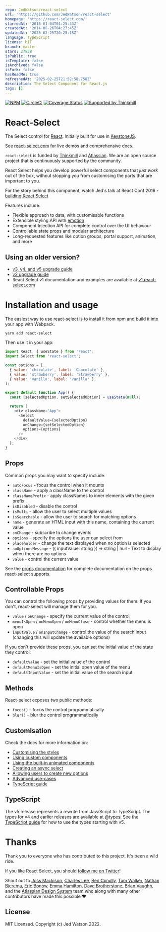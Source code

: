 ```yaml
---
repo: JedWatson/react-select
url: 'https://github.com/JedWatson/react-select'
homepage: 'https://react-select.com/'
starredAt: '2015-01-04T01:25:33Z'
createdAt: '2014-08-26T04:27:45Z'
updatedAt: '2025-02-25T20:25:18Z'
language: TypeScript
license: MIT
branch: master
stars: 27838
isPublic: true
isTemplate: false
isArchived: false
isFork: false
hasReadMe: true
refreshedAt: '2025-02-25T21:52:58.758Z'
description: The Select Component for React.js
tags: []
---
```


[![NPM](https://img.shields.io/npm/v/react-select.svg)](https://www.npmjs.com/package/react-select)
[![CircleCI](https://circleci.com/gh/JedWatson/react-select/tree/master.svg?style=shield)](https://circleci.com/gh/JedWatson/react-select/tree/master)
[![Coverage Status](https://coveralls.io/repos/JedWatson/react-select/badge.svg?branch=master&service=github)](https://coveralls.io/github/JedWatson/react-select?branch=master)
[![Supported by Thinkmill](https://thinkmill.github.io/badge/heart.svg)](http://thinkmill.com.au/?utm_source=github&utm_medium=badge&utm_campaign=react-select)

# React-Select

The Select control for [React](https://reactjs.org). Initially built for use in [KeystoneJS](https://www.keystonejs.com).

See [react-select.com](https://www.react-select.com) for live demos and comprehensive docs.

`react-select` is funded by [Thinkmill](https://www.thinkmill.com.au) and [Atlassian](https://atlaskit.atlassian.com).
We are an open source project that is continuously supported by the community.

React Select helps you develop powerful select components that _just work_ out of the box, without stopping you from customising the parts that are important to you.

For the story behind this component, watch Jed's talk at React Conf 2019 - [building React Select](https://youtu.be/yS0jUnmBujE)

Features include:

- Flexible approach to data, with customisable functions
- Extensible styling API with [emotion](https://emotion.sh)
- Component Injection API for complete control over the UI behaviour
- Controllable state props and modular architecture
- Long-requested features like option groups, portal support, animation, and more

## Using an older version?

- [v3, v4, and v5 upgrade guide](https://react-select.com/upgrade)
- [v2 upgrade guide](https://react-select.com/upgrade-to-v2)
- React Select v1 documentation and examples are available at [v1.react-select.com](https://v1.react-select.com)

# Installation and usage

The easiest way to use react-select is to install it from npm and build it into your app with Webpack.

```
yarn add react-select
```

Then use it in your app:

```js
import React, { useState } from 'react';
import Select from 'react-select';

const options = [
  { value: 'chocolate', label: 'Chocolate' },
  { value: 'strawberry', label: 'Strawberry' },
  { value: 'vanilla', label: 'Vanilla' },
];

export default function App() {
  const [selectedOption, setSelectedOption] = useState(null);

  return (
    <div className="App">
      <Select
        defaultValue={selectedOption}
        onChange={setSelectedOption}
        options={options}
      />
    </div>
  );
}
```

## Props

Common props you may want to specify include:

- `autoFocus` - focus the control when it mounts
- `className` - apply a className to the control
- `classNamePrefix` - apply classNames to inner elements with the given prefix
- `isDisabled` - disable the control
- `isMulti` - allow the user to select multiple values
- `isSearchable` - allow the user to search for matching options
- `name` - generate an HTML input with this name, containing the current value
- `onChange` - subscribe to change events
- `options` - specify the options the user can select from
- `placeholder` - change the text displayed when no option is selected
- `noOptionsMessage` - ({ inputValue: string }) => string | null - Text to display when there are no options
- `value` - control the current value

See the [props documentation](https://www.react-select.com/props) for complete documentation on the props react-select supports.

## Controllable Props

You can control the following props by providing values for them. If you don't, react-select will manage them for you.

- `value` / `onChange` - specify the current value of the control
- `menuIsOpen` / `onMenuOpen` / `onMenuClose` - control whether the menu is open
- `inputValue` / `onInputChange` - control the value of the search input (changing this will update the available options)

If you don't provide these props, you can set the initial value of the state they control:

- `defaultValue` - set the initial value of the control
- `defaultMenuIsOpen` - set the initial open value of the menu
- `defaultInputValue` - set the initial value of the search input

## Methods

React-select exposes two public methods:

- `focus()` - focus the control programmatically
- `blur()` - blur the control programmatically

## Customisation

Check the docs for more information on:

- [Customising the styles](https://www.react-select.com/styles)
- [Using custom components](https://www.react-select.com/components)
- [Using the built-in animated components](https://www.react-select.com/home#animated-components)
- [Creating an async select](https://www.react-select.com/async)
- [Allowing users to create new options](https://www.react-select.com/creatable)
- [Advanced use-cases](https://www.react-select.com/advanced)
- [TypeScript guide](https://www.react-select.com/typescript)

## TypeScript

The v5 release represents a rewrite from JavaScript to TypeScript. The types for v4 and earlier releases are available at [@types](https://www.npmjs.com/package/@types/react-select). See the [TypeScript guide](https://www.react-select.com/typescript) for how to use the types starting with v5.

# Thanks

Thank you to everyone who has contributed to this project. It's been a wild ride.

If you like React Select, you should [follow me on Twitter](https://twitter.com/jedwatson)!

Shout out to [Joss Mackison](https://github.com/jossmac), [Charles Lee](https://github.com/gwyneplaine), [Ben Conolly](https://github.com/Noviny), [Tom Walker](https://github.com/bladey), [Nathan Bierema](https://github.com/Methuselah96), [Eric Bonow](https://github.com/ebonow), [Emma Hamilton](https://github.com/emmatown), [Dave Brotherstone](https://github.com/bruderstein), [Brian Vaughn](https://github.com/bvaughn), and the [Atlassian Design System](https://atlassian.design) team who along with many other contributors have made this possible ❤️

## License

MIT Licensed. Copyright (c) Jed Watson 2022.
